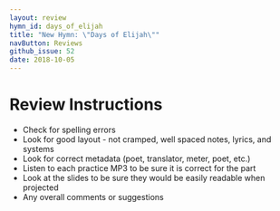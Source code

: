 ```yaml
---
layout: review
hymn_id: days_of_elijah
title: "New Hymn: \"Days of Elijah\""
navButton: Reviews
github_issue: 52
date: 2018-10-05
---
```

# Review Instructions

- Check for spelling errors
- Look for good layout - not cramped, well spaced notes, lyrics, and systems
- Look for correct metadata (poet, translator, meter, poet, etc.)
- Listen to each practice MP3 to be sure it is correct for the part
- Look at the slides to be sure they would be easily readable when projected
- Any overall comments or suggestions
